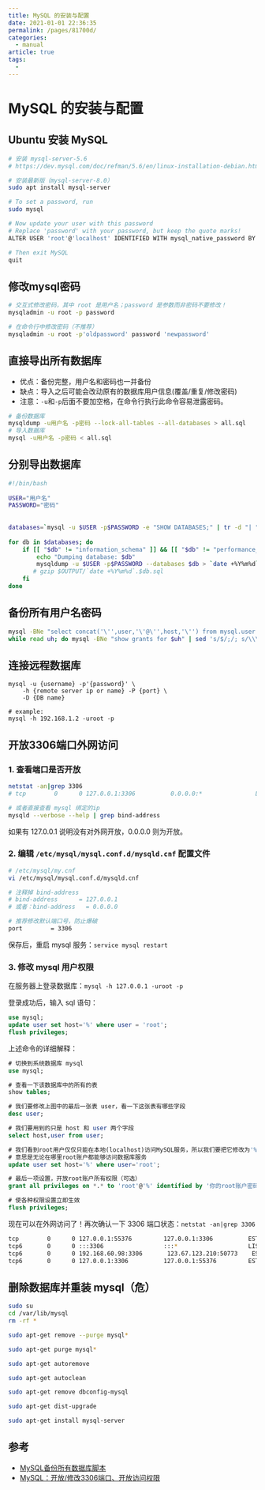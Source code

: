 ```yaml
---
title: MySQL 的安装与配置
date: 2021-01-01 22:36:35
permalink: /pages/81700d/
categories: 
  - manual
article: true
tags: 
  - 
---
```

# MySQL 的安装与配置

## Ubuntu 安装 MySQL

```sh
# 安装 mysql-server-5.6
# https://dev.mysql.com/doc/refman/5.6/en/linux-installation-debian.html

# 安装最新版（mysql-server-8.0）
sudo apt install mysql-server

# To set a password, run
sudo mysql

# Now update your user with this password
# Replace 'password' with your password, but keep the quote marks!
ALTER USER 'root'@'localhost' IDENTIFIED WITH mysql_native_password BY 'password';

# Then exit MySQL
quit
```

## 修改mysql密码

```sh
# 交互式修改密码，其中 root 是用户名；password 是参数而非密码不要修改！
mysqladmin -u root -p password

# 在命令行中修改密码（不推荐）
mysqladmin -u root -p'oldpassword' password 'newpassword'
```

## 直接导出所有数据库

- 优点：备份完整，用户名和密码也一并备份
- 缺点：导入之后可能会改动原有的数据库用户信息(覆盖/重复/修改密码)
- 注意：`-u`和`-p`后面不要加空格，在命令行执行此命令容易泄露密码。

```sh
# 备份数据库
mysqldump -u用户名 -p密码 --lock-all-tables --all-databases > all.sql
# 导入数据库
mysql -u用户名 -p密码 < all.sql
```

## 分别导出数据库

```sh
#!/bin/bash
 
USER="用户名"
PASSWORD="密码"
 
 
databases=`mysql -u $USER -p$PASSWORD -e "SHOW DATABASES;" | tr -d "| " | grep -v Database`
 
for db in $databases; do
    if [[ "$db" != "information_schema" ]] && [[ "$db" != "performance_schema" ]] && [[ "$db" != "mysql" ]] && [[ "$db" != _* ]] ; then
        echo "Dumping database: $db"
        mysqldump -u $USER -p$PASSWORD --databases $db > `date +%Y%m%d`.$db.sql
       # gzip $OUTPUT/`date +%Y%m%d`.$db.sql
    fi
done
```

## 备份所有用户名密码

```sh
mysql -BNe "select concat('\'',user,'\'@\'',host,'\'') from mysql.user where user != 'root'" | \
while read uh; do mysql -BNe "show grants for $uh" | sed 's/$/;/; s/\\\\/\\/g'; done > grants.sql
```

## 连接远程数据库

```
mysql -u {username} -p'{password}' \
    -h {remote server ip or name} -P {port} \
    -D {DB name}

# example:
mysql -h 192.168.1.2 -uroot -p
```


## 开放3306端口外网访问

### 1. 查看端口是否开放

```sh
netstat -an|grep 3306
# tcp        0      0 127.0.0.1:3306          0.0.0.0:*               LISTEN

# 或者直接查看 mysql 绑定的ip
mysqld --verbose --help | grep bind-address
```

如果有 127.0.0.1 说明没有对外网开放，0.0.0.0 则为开放。

### 2. 编辑 `/etc/mysql/mysql.conf.d/mysqld.cnf` 配置文件

```sh
# /etc/mysql/my.cnf
vi /etc/mysql/mysql.conf.d/mysqld.cnf

# 注释掉 bind-address
# bind-address		= 127.0.0.1
# 或者：bind-address	= 0.0.0.0

# 推荐修改默认端口号，防止爆破
port		= 3306
```

保存后，重启 mysql 服务：`service mysql restart`

### 3. 修改 mysql 用户权限

在服务器上登录数据库：`mysql -h 127.0.0.1 -uroot -p`

登录成功后，输入 sql 语句：

```sql
use mysql;
update user set host='%' where user = 'root';
flush privileges;
```

上述命令的详细解释：

```sql
# 切换到系统数据库 mysql
use mysql;

# 查看一下该数据库中的所有的表
show tables;

# 我们要修改上图中的最后一张表 user，看一下这张表有哪些字段
desc user;

# 我们要用到的只是 host 和 user 两个字段
select host,user from user;

# 我们看到root用户仅仅只能在本地(localhost)访问MySQL服务，所以我们要把它修改为'%'
# 意思是无论在哪里root账户都能够访问数据库服务
update user set host='%' where user='root';

# 最后一项设置，开放root账户所有权限（可选）
grant all privileges on *.* to 'root'@'%' identified by '你的root账户密码';

# 使各种权限设置立即生效
flush privileges;​
```

现在可以在外网访问了！再次确认一下 3306 端口状态：`netstat -an|grep 3306`

```sh
tcp        0      0 127.0.0.1:55376         127.0.0.1:3306          ESTABLISHED
tcp6       0      0 :::3306                 :::*                    LISTEN
tcp6       0      0 192.168.60.98:3306       123.67.123.210:50773    ESTABLISHED
tcp6       0      0 127.0.0.1:3306          127.0.0.1:55376         ESTABLISHED
```



## 删除数据库并重装 mysql（危）

```sh
sudo su
cd /var/lib/mysql
rm -rf *

sudo apt-get remove --purge mysql*

sudo apt-get purge mysql*

sudo apt-get autoremove

sudo apt-get autoclean

sudo apt-get remove dbconfig-mysql

sudo apt-get dist-upgrade

sudo apt-get install mysql-server
```





## 参考

- [MySQL备份所有数据库脚本](https://www.gubo.org/script-dump-all-mysql-databases/)
- [MySQL：开放/修改3306端口、开放访问权限](https://blog.csdn.net/freezingxu/article/details/77088506)
